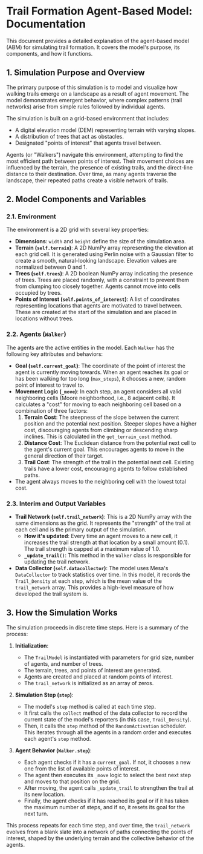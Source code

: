 # Trail Formation Agent-Based Model: Documentation

This document provides a detailed explanation of the agent-based model (ABM) for simulating trail formation. It covers the model's purpose, its components, and how it functions.

## 1. Simulation Purpose and Overview

The primary purpose of this simulation is to model and visualize how walking trails emerge on a landscape as a result of agent movement. The model demonstrates emergent behavior, where complex patterns (trail networks) arise from simple rules followed by individual agents.

The simulation is built on a grid-based environment that includes:
- A digital elevation model (DEM) representing terrain with varying slopes.
- A distribution of trees that act as obstacles.
- Designated "points of interest" that agents travel between.

Agents (or "Walkers") navigate this environment, attempting to find the most efficient path between points of interest. Their movement choices are influenced by the terrain, the presence of existing trails, and the direct-line distance to their destination. Over time, as many agents traverse the landscape, their repeated paths create a visible network of trails.

## 2. Model Components and Variables

### 2.1. Environment

The environment is a 2D grid with several key properties:

- **Dimensions**: `width` and `height` define the size of the simulation area.
- **Terrain (`self.terrain`)**: A 2D NumPy array representing the elevation at each grid cell. It is generated using Perlin noise with a Gaussian filter to create a smooth, natural-looking landscape. Elevation values are normalized between 0 and 1.
- **Trees (`self.trees`)**: A 2D boolean NumPy array indicating the presence of trees. Trees are placed randomly, with a constraint to prevent them from clumping too closely together. Agents cannot move into cells occupied by trees.
- **Points of Interest (`self.points_of_interest`)**: A list of coordinates representing locations that agents are motivated to travel between. These are created at the start of the simulation and are placed in locations without trees.

### 2.2. Agents (`Walker`)

The agents are the active entities in the model. Each `Walker` has the following key attributes and behaviors:

- **Goal (`self.current_goal`)**: The coordinate of the point of interest the agent is currently moving towards. When an agent reaches its goal or has been walking for too long (`max_steps`), it chooses a new, random point of interest to travel to.
- **Movement Logic (`_move`)**: In each step, an agent considers all valid neighboring cells (Moore neighborhood, i.e., 8 adjacent cells). It calculates a "cost" for moving to each neighboring cell based on a combination of three factors:
    1.  **Terrain Cost**: The steepness of the slope between the current position and the potential next position. Steeper slopes have a higher cost, discouraging agents from climbing or descending sharp inclines. This is calculated in the `get_terrain_cost` method.
    2.  **Distance Cost**: The Euclidean distance from the potential next cell to the agent's current goal. This encourages agents to move in the general direction of their target.
    3.  **Trail Cost**: The strength of the trail in the potential next cell. Existing trails have a lower cost, encouraging agents to follow established paths.
- The agent always moves to the neighboring cell with the lowest total cost.

### 2.3. Interim and Output Variables

- **Trail Network (`self.trail_network`)**: This is a 2D NumPy array with the same dimensions as the grid. It represents the "strength" of the trail at each cell and is the primary output of the simulation.
    - **How it's updated**: Every time an agent moves to a new cell, it increases the trail strength at that location by a small amount (0.1). The trail strength is capped at a maximum value of 1.0.
    - **`_update_trail()`**: This method in the `Walker` class is responsible for updating the trail network.
- **Data Collector (`self.datacollector`)**: The model uses Mesa's `DataCollector` to track statistics over time. In this model, it records the `Trail_Density` at each step, which is the mean value of the `trail_network` array. This provides a high-level measure of how developed the trail system is.

## 3. How the Simulation Works

The simulation proceeds in discrete time steps. Here is a summary of the process:

1.  **Initialization**:
    - The `TrailModel` is instantiated with parameters for grid size, number of agents, and number of trees.
    - The terrain, trees, and points of interest are generated.
    - Agents are created and placed at random points of interest.
    - The `trail_network` is initialized as an array of zeros.

2.  **Simulation Step (`step`)**:
    - The model's `step` method is called at each time step.
    - It first calls the `collect` method of the data collector to record the current state of the model's reporters (in this case, `Trail_Density`).
    - Then, it calls the `step` method of the `RandomActivation` scheduler. This iterates through all the agents in a random order and executes each agent's `step` method.

3.  **Agent Behavior (`Walker.step`)**:
    - Each agent checks if it has a `current_goal`. If not, it chooses a new one from the list of available points of interest.
    - The agent then executes its `_move` logic to select the best next step and moves to that position on the grid.
    - After moving, the agent calls `_update_trail` to strengthen the trail at its new location.
    - Finally, the agent checks if it has reached its goal or if it has taken the maximum number of steps, and if so, it resets its goal for the next turn.

This process repeats for each time step, and over time, the `trail_network` evolves from a blank slate into a network of paths connecting the points of interest, shaped by the underlying terrain and the collective behavior of the agents. 